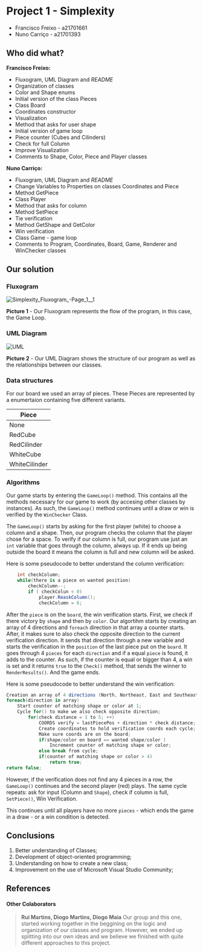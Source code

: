 ﻿# Project 1 - Simplexity 

* Francisco Freixo - a21701661
* Nuno Carriço - a21701393

## Who did what?

**Francisco Freixo:**
* Fluxogram, UML Diagram and *README*
* Organization of classes 
* Color and Shape enums
* Initial version of the class Pieces
* Class Board
* Coordinates constructor
* Visualization 
* Method that asks for user shape 
* Initial version of game loop
* Piece counter (Cubes and Cilinders)
* Check for full Column 
* Improve Visualization
* Comments to Shape, Color, Piece and Player classes

**Nuno Carriço:**
* Fluxogram, UML Diagram and *README*
* Change Variables to Properties on classes Coordinates and Piece
* Method GetPiece
* Class Player
* Method that asks for column
* Method SetPiece
* Tie verification
* Method GetShape and GetColor
* Win verification
* Class Game - game loop
* Comments to Program, Coordinates, Board, Game, Renderer and WinChecker classes

## Our solution

### Fluxogram

![Simplexity_Fluxogram_-_Page_1__1_](https://gitlab.com/NunoCarrico98/Project1_Simplexity/uploads/283c999fc0fa3a6c791675c933122de5/Simplexity_Fluxogram_-_Page_1__1_.png)

**Picture 1** - Our Fluxogram represents the flow of the program, in this case, the Game Loop.

### UML Diagram

![UML](https://gitlab.com/NunoCarrico98/Project1_Simplexity/uploads/369eb0b6742e245c3478b903b34a2e19/UML.png)

**Picture 2** - Our UML Diagram shows the structure of our program as well as the relationships between our classes. 

### Data structures

For our board we used an array of pieces. These Pieces are represented by a enumertaion containing five different variants.

| Piece         |
| ------------- |
| None          |
| RedCube       |
| RedCilinder   |
| WhiteCube     |
| WhiteCilinder |

### Algorithms

 Our game starts by entering the `GameLoop()` method. This contains all the methods necessary for our game to work (by accesing other classes by instances). As such, the `GameLoop()` method continues until a draw or win is verified by the `WinChecker` Class. 
 
The `GameLoop()` starts by asking for the first player (white) to choose a column and a shape. Then, our program checks the column that the player chose for a space. To verify if our column is full, our program use just an `int` variable that goes through the column, always up. If it ends up being outside the board it means the column is full and new column will be asked.

Here is some pseudocode to better understand the column verification:

```c#
    int checkColumn;
    while(there is a piece on wanted position)
        checkColumn--;
        if ( checkColun < 0)
            player.ReaskColumn();
            checkColumn = 6;
```

After the `piece` is on the `board`, the win verification starts. First, we check if there victory by `shape` and then by `color`. 
Our algortihm starts by creating an array of 4 directions and `foreach` direction in that array a counter starts. After, it makes sure to also check the opposite direction to the current verification direction. It sends that direction through a new variable and starts the verification in the `position` of the last piece put on the `board`. It goes through 4 `pieces` for each `direction` and if a equal `piece` is found, it adds to the counter. As such, if the counter is equal or bigger than 4, a win is set and it returns `true` to the `Check()` method, that sends the winner to `RenderResults()`. And the game ends.

Here is some pseudocode to better understand the win verification:
```c#
Creation an array of 4 directions (North, Northeast, East and Southeast)
foreach(direction in array)
    Start counter of matching shape or color at 1;
    Cycle for() to make we also check opposite direction;
        for(check distance = 1 to 5; ++)
            COORDS verify = lastPiecePos + direction * check distance;
            Create coordinates to hold verification coords each cycle;
            Make sure coords are on the board;
            if(shape/color on board == wanted shape/color )
                Increment counter of matching shape or color;
            else break from cycle;
            if(counter of matching shape or color > 4)
                return true;
return false;
```

However, if the verification does not find any 4 pieces in a row, the `GameLoop()` continues and the second player (red) plays. The same cycle repeats: ask for input (Column and `Shape`), check if column is full, `SetPiece()`, Win Verification.

This continues until all players have no more `pieces` - which ends the game in a draw - or a win condition is detected.

## Conclusions

1. Better understanding of Classes;
2. Development of object-oriented programming;
3. Understanding on how to create a new class;
4. Improvement on the use of Microsoft Visual Studio Community;

## References ##

#### Other Colaborators
> **Rui Martins, Diogo Martins, Diogo Maia**
Our group and this one, started working together in the beggining on the logic and organization of our classes and program. However, we ended up splitting into our own ideas and we believe we finished with quite different approaches to this project.
